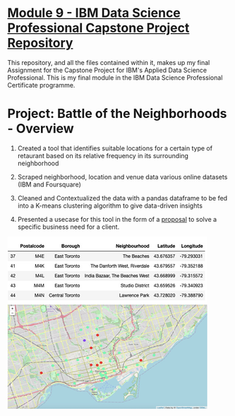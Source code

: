 # [Module 9 - IBM Data Science Professional Capstone Project Repository](https://github.com/ritchatterjee/Battle-of-the-Neighbourhoods) 

This repository, and all the files contained within it, makes up my final Assignment for the Capstone Project for IBM's Applied Data Science Professional. This is my final module in the IBM Data Science Professional Certificate programme.

# Project: Battle of the Neighborhoods - Overview
 
 1) Created a tool that identifies suitable locations for a certain type of retaurant based on its relative frequency in its surrounding neighborhood
 
 2) Scraped neighborhood, location and venue data various online datasets (IBM and Foursquare)
 
 3) Cleaned and Contextualized the data with a pandas dataframe to be fed into a K-means clustering algorithm to give data-driven insights
 
 4) Presented a usecase for this tool in the form of a [proposal](https://github.com/ritchatterjee/Battle-of-the-Neighbourhoods/blob/master/Capstone%20final.pdf) to solve a specific business need for a client. 

![](https://github.com/ritchatterjee/Battle-of-the-Neighbourhoods/blob/master/Picture1.png)
![](https://github.com/ritchatterjee/Battle-of-the-Neighbourhoods/blob/master/Picture2.png)

